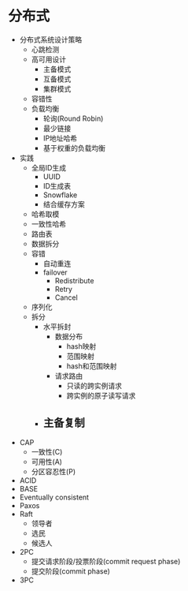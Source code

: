 # 分布式
- 分布式系统设计策略
    - 心跳检测
    - 高可用设计
        - 主备模式
        - 互备模式
        - 集群模式
    - 容错性
    - 负载均衡
        - 轮询(Round Robin)
        - 最少链接
        - IP地址哈希
        - 基于权重的负载均衡
- 实践
    - 全局ID生成
        - UUID
        - ID生成表
        - Snowflake
        - 结合缓存方案
    - 哈希取模
    - 一致性哈希
    - 路由表
    - 数据拆分
    - 容错
        - 自动重连
        - failover
            - Redistribute
            - Retry
            - Cancel
    - 序列化
    - 拆分
        - 水平拆封
            - 数据分布
                - hash映射
                - 范围映射
                - hash和范围映射
            - 请求路由
                - 只读的跨实例请求
                - 跨实例的原子读写请求
        - 主备复制
            - 
- CAP
    - 一致性(C)
    - 可用性(A)
    - 分区容忍性(P)
- ACID
- BASE
- Eventually consistent
- Paxos
- Raft
    - 领导者
    - 选民
    - 候选人
- 2PC
    - 提交请求阶段/投票阶段(commit request phase)
    - 提交阶段(commit phase)
- 3PC
